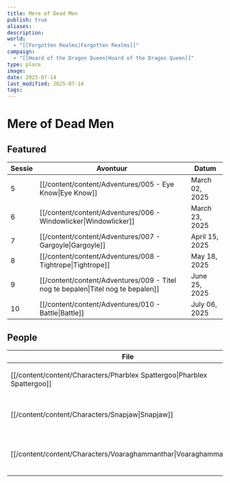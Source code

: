 ```yaml
---
title: Mere of Dead Men
publish: true
aliases: 
description: 
world:
  - "[[Forgotten Realms|Forgotten Realms]]"
campaign:
  - "[[Hoard of the Dragon Queen|Hoard of the Dragon Queen]]"
type: place
image: 
date: 2025-07-14
last_modified: 2025-07-14
tags: 
---
```

# Mere of Dead Men
## Featured
| Sessie | Avontuur                                                                   | Datum          |
| ------ | -------------------------------------------------------------------------- | -------------- |
| 5      | [[/content/content/Adventures/005 - Eye Know\|Eye Know]]                         | March 02, 2025 |
| 6      | [[/content/content/Adventures/006 - Windowlicker\|Windowlicker]]                 | March 23, 2025 |
| 7      | [[/content/content/Adventures/007 - Gargoyle\|Gargoyle]]                         | April 15, 2025 |
| 8      | [[/content/content/Adventures/008 - Tightrope\|Tightrope]]                       | May 18, 2025   |
| 9      | [[/content/content/Adventures/009 - Titel nog te bepalen\|Titel nog te bepalen]] | June 25, 2025  |
| 10     | [[/content/content/Adventures/010 - Battle\|Battle]]                             | July 06, 2025  |

## People
| File                                                               | Faction                                                                           | Description                         |
| ------------------------------------------------------------------ | --------------------------------------------------------------------------------- | ----------------------------------- |
| [[/content/content/Characters/Pharblex Spattergoo\|Pharblex Spattergoo]] | <ul><li>[[content/Factions/Bullywug tribe.md\|Bullywug tribe]]</li></ul>         | Chief of Bullywug tribe             |
| [[/content/content/Characters/Snapjaw\|Snapjaw]]                         | <ul><li>[[content/Factions/Lizardfolk tribe.md\|Lizardfolk tribe]]</li></ul>     | Future chief of the Lizardmen tribe |
| [[/content/content/Characters/Voaraghammanthar\|Voaraghammanthar]]       | <ul><li>[[content/Factions/Cult of the Dragon.md\|Cult of the Dragon]]</li></ul> | \-                                  |

